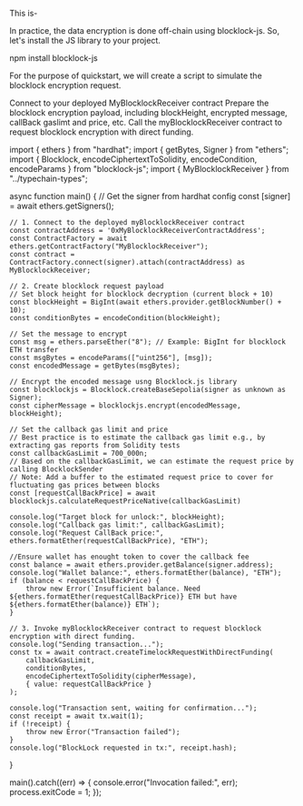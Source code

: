 This is-

In practice, the data encryption is done off-chain using blocklock-js. So, let's install the JS library to your project.

npm install blocklock-js

For the purpose of quickstart, we will create a script to simulate the blocklock encryption request.

Connect to your deployed MyBlocklockReceiver contract
Prepare the blocklock encryption payload, including blockHeight, encrypted message, callBack gaslimt and price, etc.
Call the myBlocklockReceiver contract to request blocklock encryption with direct funding.



import { ethers } from "hardhat";
import { getBytes, Signer } from "ethers";
import { Blocklock, encodeCiphertextToSolidity, encodeCondition, encodeParams } from "blocklock-js";
import { MyBlocklockReceiver } from "../typechain-types";

async function main() {
    // Get the signer from hardhat config
    const [signer] = await ethers.getSigners();

    // 1. Connect to the deployed myBlocklockReceiver contract
    const contractAddress = '0xMyBlocklockReceiverContractAddress';
    const ContractFactory = await ethers.getContractFactory("MyBlocklockReceiver");
    const contract = ContractFactory.connect(signer).attach(contractAddress) as MyBlocklockReceiver;

	// 2. Create blocklock request payload
    // Set block height for blocklock decryption (current block + 10)
    const blockHeight = BigInt(await ethers.provider.getBlockNumber() + 10);
    const conditionBytes = encodeCondition(blockHeight);

    // Set the message to encrypt
    const msg = ethers.parseEther("8"); // Example: BigInt for blocklock ETH transfer
    const msgBytes = encodeParams(["uint256"], [msg]);
    const encodedMessage = getBytes(msgBytes);

    // Encrypt the encoded message usng Blocklock.js library
    const blocklockjs = Blocklock.createBaseSepolia(signer as unknown as Signer);
    const cipherMessage = blocklockjs.encrypt(encodedMessage, blockHeight);

    // Set the callback gas limit and price
    // Best practice is to estimate the callback gas limit e.g., by extracting gas reports from Solidity tests
    const callbackGasLimit = 700_000n;
    // Based on the callbackGasLimit, we can estimate the request price by calling BlocklockSender
    // Note: Add a buffer to the estimated request price to cover for fluctuating gas prices between blocks
    const [requestCallBackPrice] = await blocklockjs.calculateRequestPriceNative(callbackGasLimit)

    console.log("Target block for unlock:", blockHeight);
    console.log("Callback gas limit:", callbackGasLimit);
    console.log("Request CallBack price:", ethers.formatEther(requestCallBackPrice), "ETH");
    
    //Ensure wallet has enought token to cover the callback fee
    const balance = await ethers.provider.getBalance(signer.address);
    console.log("Wallet balance:", ethers.formatEther(balance), "ETH");
    if (balance < requestCallBackPrice) {
        throw new Error(`Insufficient balance. Need ${ethers.formatEther(requestCallBackPrice)} ETH but have ${ethers.formatEther(balance)} ETH`);
    }

    // 3. Invoke myBlocklockReceiver contract to request blocklock encryption with direct funding.
    console.log("Sending transaction...");
    const tx = await contract.createTimelockRequestWithDirectFunding(
        callbackGasLimit,
        conditionBytes,
        encodeCiphertextToSolidity(cipherMessage),
        { value: requestCallBackPrice }
    );
    
    console.log("Transaction sent, waiting for confirmation...");
    const receipt = await tx.wait(1);
    if (!receipt) {
        throw new Error("Transaction failed");
    }
    console.log("BlockLock requested in tx:", receipt.hash);
}

main().catch((err) => {
  console.error("Invocation failed:", err);
  process.exitCode = 1;
});

